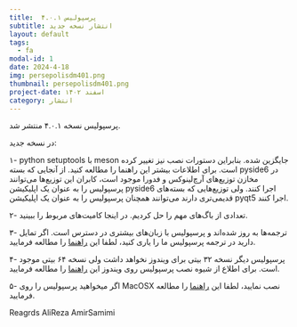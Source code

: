 ```yaml
---
title:  پرسپولیس ۴.۰.۱
subtitle: انتشار نسخه جدید
layout: default
tags:
  - fa
modal-id: 1
date: 2024-4-18
img: persepolisdm401.png
thumbnail: persepolisdm401.png
project-date: اسفند ۱۴۰۲
category: انتشار
---
```


پرسپولیس نسخه ۴.۰.۱ منتشر شد.

در نسخه جدید:


  ۱- python setuptools با meson جایگزین شده. بنابراین دستورات نصب نیز تغییر کرده است. برای اطلاعات بیشتر این راهنما را مطالعه کنید. از آنجایی که بسته pyside6 در مخازن توزیع‌های آرچ‌لینوکس و فدورا موجود است، کابران این توزیع‌ها می‌توانند پرسپولیس  را به عنوان یک اپلیکیشن  pyside6 اجرا کنند. ولی توزیع‌هایی که بسته‌های قدیمی‌تری دارند می‌توانند همچنان پرسپولیس را به عنوان یک اپلیکیشن pyqt5 اجرا کنند.

  ۲- تعدادی از باگ‌های مهم را حل کردیم. در اینجا کامیت‌های مربوط را ببینید.

  ۳- ترجمه‌ها به روز شده‌اند و پرسپولیس با زبان‌های بیشتری در دسترس است. اگر تمایل دارید در ترجمه پرسپولیس ما را یاری کنید، لطفا این [راهنما](https://github.com/persepolisdm/persepolis/wiki/translators-guide) را مطالعه فرمایید.

  ۴- پرسپولیس دیگر نسخه ۳۲ بیتی برای ویندوز نخواهد داشت ولی نسخه ۶۴ بیتی موجود است. برای اطلاع از شیوه نصب پرسپولیس روی ویندوز این [راهنما](https://github.com/persepolisdm/persepolis/wiki/Microsoft-Windows-fa) را مطالعه فرمایید.

  ۵- اگر میخواهید پرسپولیس را روی MacOSX نصب نمایید، لطفا این [راهنما](https://github.com/persepolisdm/persepolis/wiki/MacOS-Installer-fa) را مطالعه فرمایید.


Reagrds
AliReza AmirSamimi


